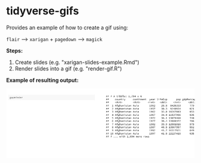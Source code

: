 # tidyverse-gifs

Provides an example of how to create a gif using:

`flair` --> `xarigan` + `pagedown` --> `magick`

**Steps:**

1. Create slides (e.g. "xarigan-slides-example.Rmd")
2. Render slides into a gif (e.g. "render-gif.R")

**Example of resulting output:**

![Example gif](many-model-performance.gif)